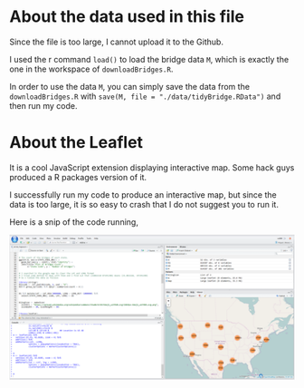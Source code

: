 # About the data used in this file

Since the file is too large, I cannot upload it to the Github.

I used the r command `load()` to load the bridge data `M`, which is exactly the one in the workspace of `downloadBridges.R`.

In order to use the data `M`, you can simply save the data from the `downloadBridges.R` with `save(M, file = "./data/tidyBridge.RData")` and then run my code.

# About the Leaflet

It is a cool JavaScript extension displaying interactive map. Some hack guys produced a R packages version of it.

I successfully run my code to produce an interactive map, but since the data is too large, it is so easy to crash that I do not suggest you to run it.

Here is a snip of the code running,

![SnipLeaflet](./snip_leaflet.PNG)



